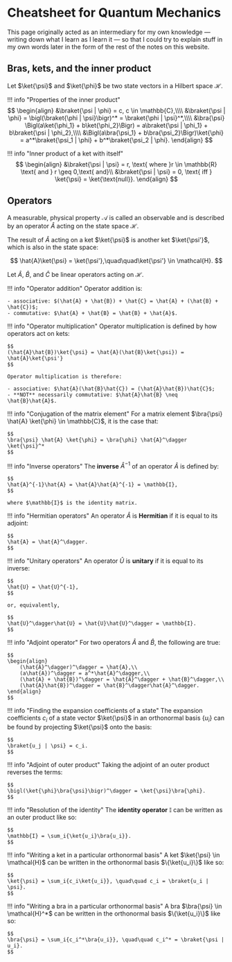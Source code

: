 # Cheatsheet for Quantum Mechanics
This page originally acted as an intermediary for my own knowledge &mdash; writing down what I learn as I learn it &mdash; so that I could try to explain stuff in my own words later in the form of the rest of the notes on this website.

## Bras, kets, and the inner product
Let $\ket{\psi}$ and $\ket{\phi}$ be two state vectors in a Hilbert space $\mathcal{H}$.

!!! info "Properties of the inner product"
    $$
    \begin{align}
        &\braket{\psi | \phi} = c, c \in \mathbb{C},\\\\
        &\braket{\psi | \phi} = \bigl(\braket{\phi | \psi}\bigr)^* = \braket{\phi | \psi}^*,\\\\
        &\bra{\psi} \Bigl(a\ket{\phi_1} + b\ket{\phi_2}\Bigr) = a\braket{\psi | \phi_1} + b\braket{\psi | \phi_2},\\\\
        &\Bigl(a\bra{\psi_1} + b\bra{\psi_2}\Bigr)\ket{\phi} = a^*\braket{\psi_1 | \phi} + b^*\braket{\psi_2 | \phi}.
    \end{align}
    $$

!!! info "Inner product of a ket with itself"
    $$
    \begin{align}
        &\braket{\psi | \psi} = r, \text{ where }r \in \mathbb{R} \text{ and } r \geq 0,\text{ and}\\
        &\braket{\psi | \psi} = 0, \text{ iff } \ket{\psi} = \ket{\text{null}}.
    \end{align}
    $$

## Operators
A measurable, physical property $\mathcal{A}$ is called an observable and is described by an operator $\hat{A}$ acting on the state space $\mathcal{H}$.

The result of $\hat{A}$ acting on a ket $\ket{\psi}$ is another ket $\ket{\psi'}$, which is also in the state space:

$$
\hat{A}\ket{\psi} = \ket{\psi'},\quad\quad\ket{\psi'} \in \mathcal{H}.
$$

Let $\hat{A}$, $\hat{B}$, and $\hat{C}$ be linear operators acting on $\mathcal{H}$.

!!! info "Operator addition"
    Operator addition is:

    - associative: $(\hat{A} + \hat{B}) + \hat{C} = \hat{A} + (\hat{B} + \hat{C})$;
    - commutative: $\hat{A} + \hat{B} = \hat{B} + \hat{A}$.

!!! info "Operator multiplication"
    Operator multiplication is defined by how operators act on kets:
    
    $$
    (\hat{A}\hat{B})\ket{\psi} = \hat{A}(\hat{B}\ket{\psi}) = \hat{A}\ket{\psi'}
    $$

    Operator multiplication is therefore:
    
    - associative: $\hat{A}(\hat{B}\hat{C}) = (\hat{A}\hat{B})\hat{C}$;
    - **NOT** necessarily commutative: $\hat{A}\hat{B} \neq \hat{B}\hat{A}$.

!!! info "Conjugation of the matrix element"
    For a matrix element $\bra{\psi} \hat{A} \ket{\phi} \in \mathbb{C}$, it is the case that:

    $$
    \bra{\psi} \hat{A} \ket{\phi} = \bra{\phi} \hat{A}^\dagger \ket{\psi}^*
    $$

!!! info "Inverse operators"
    The **inverse** $\hat{A}^{-1}$ of an operator $\hat{A}$ is defined by:

    $$
    \hat{A}^{-1}\hat{A} = \hat{A}\hat{A}^{-1} = \mathbb{I},
    $$

    where $\mathbb{I}$ is the identity matrix.

!!! info "Hermitian operators"
    An operator $\hat{A}$ is **Hermitian** if it is equal to its adjoint:

    $$
    \hat{A} = \hat{A}^\dagger.
    $$

!!! info "Unitary operators"
    An operator $\hat{U}$ is **unitary** if it is equal to its inverse:

    $$
    \hat{U} = \hat{U}^{-1},
    $$

    or, equivalently,

    $$
    \hat{U}^\dagger\hat{U} = \hat{U}\hat{U}^\dagger = \mathbb{I}.
    $$

!!! info "Adjoint operator"
    For two operators $\hat{A}$ and $\hat{B}$, the following are true:

    $$
    \begin{align}
        (\hat{A}^\dagger)^\dagger = \hat{A},\\
        (a\hat{A})^\dagger = a^*\hat{A}^\dagger,\\
        (\hat{A} + \hat{B})^\dagger = \hat{A}^\dagger + \hat{B}^\dagger,\\
        (\hat{A}\hat{B})^\dagger = \hat{B}^\dagger\hat{A}^\dagger.
    \end{align}
    $$

!!! info "Finding the expansion coefficients of a state"
    The expansion coefficients $c_i$ of a state vector $\ket{\psi}$ in an orthonormal basis $\{u_i\}$ can be found by projecting $\ket{\psi}$ onto the basis:

    $$
    \braket{u_j | \psi} = c_i.
    $$

!!! info "Adjoint of outer product"
    Taking the adjoint of an outer product reverses the terms:

    $$
    \bigl(\ket{\phi}\bra{\psi}\bigr)^\dagger = \ket{\psi}\bra{\phi}.
    $$

!!! info "Resolution of the identity"
    The **identity operator** $\mathbb{I}$ can be written as an outer product like so:

    $$
    \mathbb{I} = \sum_i{\ket{u_i}\bra{u_i}}.
    $$

!!! info "Writing a ket in a particular orthonormal basis"
    A ket $\ket{\psi} \in \mathcal{H}$ can be written in the orthonormal basis $\{\ket{u_i}\}$ like so:

    $$
    \ket{\psi} = \sum_i{c_i\ket{u_i}}, \quad\quad c_i = \braket{u_i | \psi}.
    $$

!!! info "Writing a bra in a particular orthonormal basis"
    A bra $\bra{\psi} \in \mathcal{H}^*$ can be written in the orthonormal basis $\{\ket{u_i}\}$ like so:

    $$
    \bra{\psi} = \sum_i{c_i^*\bra{u_i}}, \quad\quad c_i^* = \braket{\psi | u_i}.
    $$